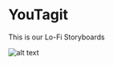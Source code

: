 # YouTagit

This is our Lo-Fi Storyboards

![alt text](https://scontent-tpe1-1.xx.fbcdn.net/v/t35.0-12/15224837_1450694938281994_1745504729_o.png?oh=023071596fffda0787accc347cc2bf7c&oe=583CCCA7 "Logo 標題文字範例一")
